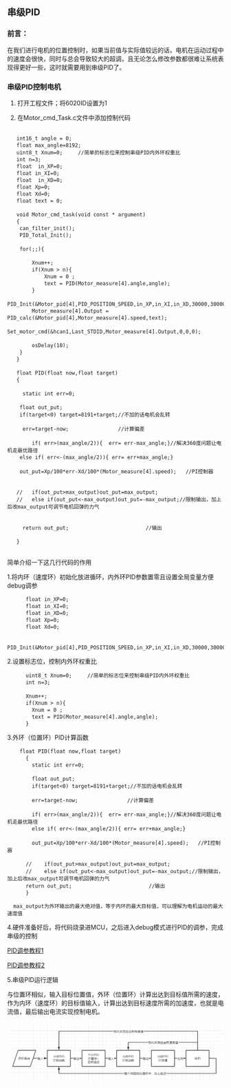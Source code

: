 ## 串级PID

### 前言：

在我们进行电机的位置控制时，如果当前值与实际值较远的话，电机在运动过程中的速度会很快，同时与总会导致较大的超调，且无论怎么修改参数都很难让系统表现得更好一些，这时就需要用到串级PID了。

### 串级PID控制电机

1. 打开工程文件；将6020ID设置为1

2. 在Motor_cmd_Task.c文件中添加控制代码
```
   
   int16_t angle = 0;
   float max_angle=8192; 
   uint8_t Xnum=0;     //简单的标志位来控制串级PID内外环权重比
   int n=3;
   float  in_XP=0;
   float in_XI=0;
   float  in_XD=0;
   float Xp=0;
   float Xd=0;
   float text = 0;
   
   void Motor_cmd_task(void const * argument)
   {
   	can_filter_init();
   	PID_Total_Init();
   
   	for(;;){
   
   		Xnum++;
   		if(Xnum > n){
   			Xnum = 0 ;
   			text = PID(Motor_measure[4].angle,angle);
   		}
   		PID_Init(&Motor_pid[4],PID_POSITION_SPEED,in_XP,in_XI,in_XD,30000,30000,0);
   		Motor_measure[4].Output = PID_calc(&Motor_pid[4],Motor_measure[4].speed,text);
   		Set_motor_cmd(&hcan1,Last_STDID,Motor_measure[4].Output,0,0,0);
   
   		osDelay(10);
   	}
   }
   
   float PID(float now,float target)
   {
   
   	 static int err=0;
   
   	float out_put;
   	if(target<0) target=8191+target;//不加的话电机会乱转
   	
   	 err=target-now;                //计算偏差
   	
   		if( err>(max_angle/2)){  err= err-max_angle;}//解决360度问题让电机走最优路径
   	else if( err<-(max_angle/2)){ err= err+max_angle;}
   	
    out_put=Xp/100*err-Xd/100*(Motor_measure[4].speed);   //PI控制器
   
     
   //	if(out_put>max_output)out_put=max_output;
   //	else if(out_put<-max_output)out_put=-max_output;//限制输出，加上后改max_output可调节电机回弹的力气
   
     
   	 return out_put;                         //输出
   	
   }
   
```
简单介绍一下这几行代码的作用

1.将内环（速度环）初始化放进循环，内外环PID参数置零且设置全局变量方便debug调参
```      
      float in_XP=0;
      float in_XI=0;
      float in_XD=0;
      float Xp=0;
      float Xd=0;
      
      PID_Init(&Motor_pid[4],PID_POSITION_SPEED,in_XP,in_XI,in_XD,30000,30000,0);      
```
2.设置标志位，控制内外环权重比
```
      uint8_t Xnum=0;     //简单的标志位来控制串级PID内外环权重比
      int n=3;
      
      Xnum++;
      if(Xnum > n){
      	Xnum = 0 ;
      	text = PID(Motor_measure[4].angle,angle);
      }
```
3.外环（位置环）PID计算函数
```
	float PID(float now,float target)
	  {
	  	static int err=0;
	  
	  	float out_put;
	  	if(target<0) target=8191+target;//不加的话电机会乱转
	  	
	    err=target-now;                //计算偏差
	  	
	    if( err>(max_angle/2)){  err= err-max_angle;}//解决360度问题让电机走最优路径
	  	else if( err<-(max_angle/2)){ err= err+max_angle;}
	  	
	    out_put=Xp/100*err-Xd/100*(Motor_measure[4].speed);   //PI控制器
	    
	  //	if(out_put>max_output)out_put=max_output;
	  //	else if(out_put<-max_output)out_put=-max_output;//限制输出，加上后改max_output可调节电机回弹的力气
	  return out_put;                         //输出
	  }
```
      max_output为外环输出的最大绝对值，等于内环的最大目标值，可以理解为电机运动的最大速度值

4.硬件准备好后，将代码烧录进MCU，之后进入debug模式进行PID的调参，完成串级的控制

   [PID调参教程1](https://blog.csdn.net/qq_45396672/article/details/118057838?spm=1001.2014.3001.5506)

   [PID调参教程2](https://blog.csdn.net/qq_45396672/article/details/118057838?spm=1001.2014.3001.5506)

5.串级PID运行逻辑

   与位置环相似，输入目标位置值，外环（位置环）计算出达到目标值所需的速度，作为内环（速度环）的目标值输入，计算出达到目标速度所需的加速度，也就是电流值，最后输出电流实现控制电机。

**<img src="https://raw.githubusercontent.com/ZhengZhaoye1031/Robotlab/master/docs/img/cascade.png"/>**
